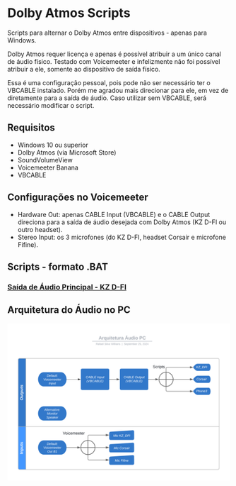 # Dolby Atmos Scripts

Scripts para alternar o Dolby Atmos entre dispositivos - apenas para Windows.

Dolby Atmos requer licença e apenas é possível atribuir a um único canal de áudio físico. Testado com Voicemeeter e infelizmente não foi possível atribuir a ele, somente ao dispositivo de saída físico.

Essa é uma configuração pessoal, pois pode não ser necessário ter o VBCABLE instalado.
Porém me agradou mais direcionar para ele, em vez de diretamente para a saída de áudio.
Caso utilizar sem VBCABLE, será necessário modificar o script.

## Requisitos

* Windows 10 ou superior
* Dolby Atmos (via Microsoft Store)
* SoundVolumeView
* Voicemeeter Banana
* VBCABLE

## Configurações no Voicemeeter
* Hardware Out: apenas CABLE Input (VBCABLE) e o CABLE Output direciona para a saída de áudio desejada com Dolby Atmos (KZ D-FI ou outro headset).
* Stereo Input: os 3 microfones (do KZ D-FI, headset Corsair e microfone Fifine).

## Scripts - formato .BAT
### [Saída de Áudio Principal - KZ D-FI](./scripts/KZ-DFI.bat)

## Arquitetura do Áudio no PC

![Diagrama Arquitetura Audio](./etc/arquitetura-audio.png)